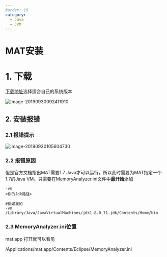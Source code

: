 ```yaml
---
#order: 10
category:
  - Java
  - JVM
---
```


# MAT安装

# 1. 下载

[下载地址](<https://www.eclipse.org/mat/downloads.php>)选择适合自己的系统版本

![image-20190930092411910](https://zszblog.oss-cn-beijing.aliyuncs.com/zszblog/blogimage-master/img/image-20190930092411910.png)

## 2. 安装报错

### 2.1 报错提示

![image-20190930105604730](https://zszblog.oss-cn-beijing.aliyuncs.com/zszblog/blogimage-master/img/image-20190930105604730.png)

### 2.2 报错原因

但是官方文档指出MAT需要1.7 Java才可以运行，所以此时需要为MAT指定一个1.7的Java VM。只需要在MemoryAnalyzer.ini文件中**最开始**添加

```
-vm
<你的Jdk路径>

#例如我的
-vm
/Library/Java/JavaVirtualMachines/jdk1.8.0_71.jdk/Contents/Home/bin
```

### 2.3 MemoryAnalyzer.ini位置

mat.app 打开就可以看见

/Applications/mat.app/Contents/Eclipse/MemoryAnalyzer.ini

